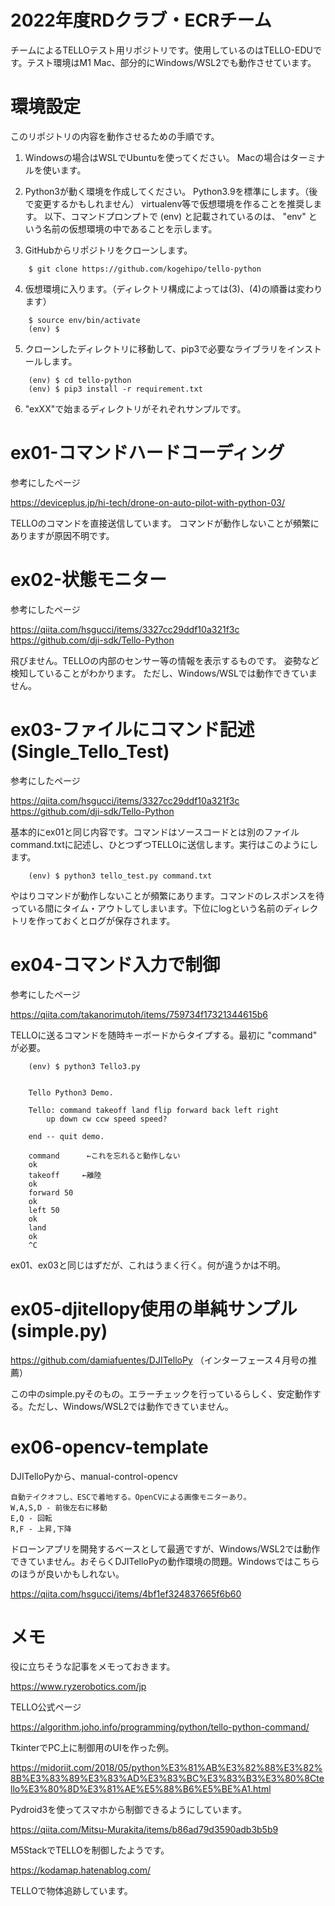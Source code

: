 # 2022年度RDクラブ・ECRチーム

チームによるTELLOテスト用リポジトリです。使用しているのはTELLO-EDUです。テスト環境はM1 Mac、部分的にWindows/WSL2でも動作させています。

# 環境設定

このリポジトリの内容を動作させるための手順です。

1. Windowsの場合はWSLでUbuntuを使ってください。
    Macの場合はターミナルを使います。

2. Python3が動く環境を作成してください。
    Python3.9を標準にします。（後で変更するかもしれません）
    virtualenv等で仮想環境を作ることを推奨します。
    以下、コマンドプロンプトで (env) と記載されているのは、
    "env" という名前の仮想環境の中であることを示します。

3. GitHubからリポジトリをクローンします。
```
    $ git clone https://github.com/kogehipo/tello-python
```
4. 仮想環境に入ります。（ディレクトリ構成によっては(3)、(4)の順番は変わります）
```
    $ source env/bin/activate
    (env) $
```
5. クローンしたディレクトリに移動して、pip3で必要なライブラリをインストールします。
```
    (env) $ cd tello-python
    (env) $ pip3 install -r requirement.txt
```
6. "exXX"で始まるディレクトリがそれぞれサンプルです。

# ex01-コマンドハードコーディング

参考にしたページ

https://deviceplus.jp/hi-tech/drone-on-auto-pilot-with-python-03/

TELLOのコマンドを直接送信しています。
コマンドが動作しないことが頻繁にありますが原因不明です。

# ex02-状態モニター

参考にしたページ

https://qiita.com/hsgucci/items/3327cc29ddf10a321f3c
https://github.com/dji-sdk/Tello-Python

飛びません。TELLOの内部のセンサー等の情報を表示するものです。
姿勢など検知していることがわかります。
ただし、Windows/WSLでは動作できていません。

# ex03-ファイルにコマンド記述(Single_Tello_Test)

参考にしたページ

https://qiita.com/hsgucci/items/3327cc29ddf10a321f3c
https://github.com/dji-sdk/Tello-Python

基本的にex01と同じ内容です。コマンドはソースコードとは別のファイルcommand.txtに記述し、ひとつずつTELLOに送信します。実行はこのようにします。
```
    (env) $ python3 tello_test.py command.txt
```
やはりコマンドが動作しないことが頻繁にあります。コマンドのレスポンスを待っている間にタイム・アウトしてしまいます。下位にlogという名前のディレクトリを作っておくとログが保存されます。

# ex04-コマンド入力で制御

参考にしたページ

https://qiita.com/takanorimutoh/items/759734f17321344615b6

TELLOに送るコマンドを随時キーボードからタイプする。最初に "command" が必要。
```
    (env) $ python3 Tello3.py


    Tello Python3 Demo.

    Tello: command takeoff land flip forward back left right 
        up down cw ccw speed speed?

    end -- quit demo.

    command      ←これを忘れると動作しない
    ok
    takeoff     ←離陸
    ok
    forward 50
    ok
    left 50
    ok
    land
    ok
    ^C
```
ex01、ex03と同じはずだが、これはうまく行く。何が違うかは不明。

# ex05-djitellopy使用の単純サンプル(simple.py)

https://github.com/damiafuentes/DJITelloPy  （インターフェース４月号の推薦）

この中のsimple.pyそのもの。エラーチェックを行っているらしく、安定動作する。ただし、Windows/WSL2では動作できていません。

# ex06-opencv-template

DJITelloPyから、manual-control-opencv
```
自動テイクオフし、ESCで着地する。OpenCVによる画像モニターあり。
W,A,S,D - 前後左右に移動
E,Q - 回転
R,F - 上昇,下降
```
ドローンアプリを開発するベースとして最適ですが、Windows/WSL2では動作できていません。おそらくDJITelloPyの動作環境の問題。Windowsではこちらのほうが良いかもしれない。

https://qiita.com/hsgucci/items/4bf1ef324837665f6b60

# メモ

役に立ちそうな記事をメモっておきます。

https://www.ryzerobotics.com/jp

TELLO公式ページ

https://algorithm.joho.info/programming/python/tello-python-command/

TkinterでPC上に制御用のUIを作った例。

https://midoriit.com/2018/05/python%E3%81%AB%E3%82%88%E3%82%8B%E3%83%89%E3%83%AD%E3%83%BC%E3%83%B3%E3%80%8Ctello%E3%80%8D%E3%81%AE%E5%88%B6%E5%BE%A1.html

Pydroid3を使ってスマホから制御できるようにしています。

https://qiita.com/Mitsu-Murakita/items/b86ad79d3590adb3b5b9

M5StackでTELLOを制御したようです。

https://kodamap.hatenablog.com/

TELLOで物体追跡しています。
